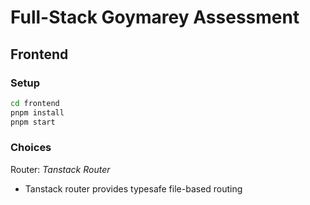 # Full-Stack Goymarey Assessment

## Frontend
### Setup
```sh
cd frontend
pnpm install
pnpm start
```

### Choices
Router: *Tanstack Router*
- Tanstack router provides typesafe file-based routing
